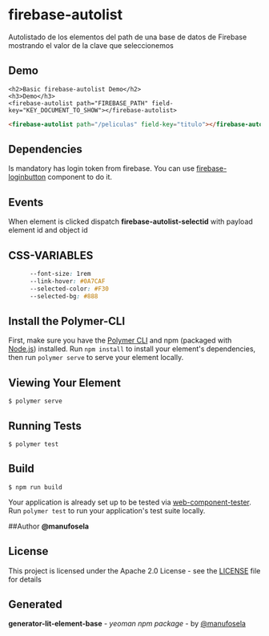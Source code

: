 # firebase-autolist

Autolistado de los elementos del path de una base de datos de Firebase mostrando el valor de la clave que seleccionemos

## Demo

```
<h2>Basic firebase-autolist Demo</h2>
<h3>Demo</h3>
<firebase-autolist path="FIREBASE_PATH" field-key="KEY_DOCUMENT_TO_SHOW"></firebase-autolist>

```
<!---
```
<custom-element-demo>
  <template>
    <link rel="import" href="firebase-autolist.html">
    <next-code-block></next-code-block>
  </template>
</custom-element-demo>
```
-->

```html
<firebase-autolist path="/peliculas" field-key="titulo"></firebase-autolist>
```

## Dependencies
Is mandatory has login token from firebase.
You can use [firebase-loginbutton](https://github.com/manufosela/firebase-loginbutton) component to do it.

## Events
When element is clicked dispatch **firebase-autolist-selectid** with payload element id and object id

## CSS-VARIABLES
```css
      --font-size: 1rem
      --link-hover: #0A7CAF
      --selected-color: #F30
      --selected-bg: #888
```

## Install the Polymer-CLI

First, make sure you have the [Polymer CLI](https://www.npmjs.com/package/polymer-cli) and npm (packaged with [Node.js](https://nodejs.org)) installed. Run `npm install` to install your element's dependencies, then run `polymer serve` to serve your element locally.

## Viewing Your Element

```
$ polymer serve
```

## Running Tests

```
$ polymer test
```

## Build
```
$ npm run build
```

Your application is already set up to be tested via [web-component-tester](https://github.com/Polymer/web-component-tester). Run `polymer test` to run your application's test suite locally.

##Author
**@manufosela**

## License

This project is licensed under the Apache 2.0 License - see the [LICENSE](LICENSE) file for details

## Generated

**generator-lit-element-base** - *yeoman npm package* - by [@manufosela](https://github.com/manufosela/generator-litelement-webcomponent)